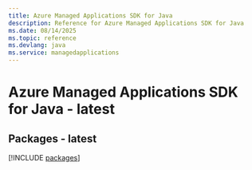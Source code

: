 ```yaml
---
title: Azure Managed Applications SDK for Java
description: Reference for Azure Managed Applications SDK for Java
ms.date: 08/14/2025
ms.topic: reference
ms.devlang: java
ms.service: managedapplications
---
```

# Azure Managed Applications SDK for Java - latest
## Packages - latest
[!INCLUDE [packages](managed-applications-index.md)]